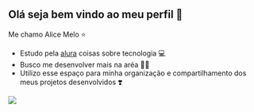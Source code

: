 ## Olá seja bem vindo ao meu perfil 📌

Me chamo Alice Melo ⭐

- Estudo pela [alura](https://www.alura.com) coisas sobre tecnologia 💻
- Busco me desenvolver mais na aréa 👨‍💻
- Utilizo esse espaço para minha organização e compartilhamento dos meus projetos desenvolvidos ❣️

![](https://media1.tenor.com/m/aM4kAqiSeeoAAAAC/coquette-cottagecore.gif)
